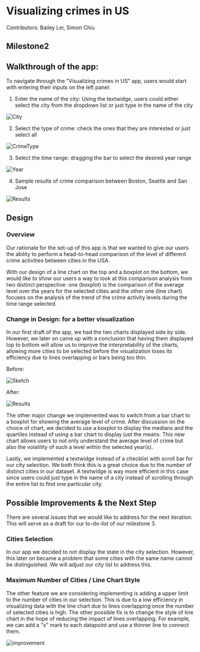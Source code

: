 # Visualizing crimes in US

Contributors: Bailey Lei, Simon Chiu

## Milestone2

## Walkthrough of the app:
To navigate through the “Visualizing crimes in US” app, users would start with entering their inputs on the left panel:

1.	Enter the name of the city: Using the textwidge, users could either select the city from the dropdown list or just type in the name of the city

![City](https://github.com/cheukman1207/DSCI_532_Crime_Blei7_simchi/blob/master/pic/Screen_Shot_01.png)

2.	Select the type of crime: check the ones that they are interested or just select all

![CrimeType](https://github.com/cheukman1207/DSCI_532_Crime_Blei7_simchi/blob/master/pic/Screen_Shot_02.png)

3.	Select the time range: dragging the bar to select the desired year range

![Year](https://github.com/cheukman1207/DSCI_532_Crime_Blei7_simchi/blob/master/pic/Screen_Shot_03.png)

4.	Sample results of crime comparison between Boston, Seattle and San Jose

![Results](https://github.com/cheukman1207/DSCI_532_Crime_Blei7_simchi/blob/master/pic/Screen_Shot_04.png)

## Design

### Overview
Our rationale for the set-up of this app is that we wanted to give our users the ability to perform a head-to-head comparison of the level of different crime activities between cities in the USA. 

With our design of a line chart on the top and a boxplot on the bottom, we would like to show our users a way to look at this comparison analysis from two distinct perspective: one (boxplot) is the comparison of the average level over the years for the selected cities and the other one (line chart) focuses on the analysis of the trend of the crime activity levels during the time range selected. 

### Change in Design: for a better visualization
In our first draft of the app, we had the two charts displayed side by side. However, we later on came up with a conclusion that having them displayed top to bottom will allow us to improve the interpretability of the charts, allowing more cities to be selected before the visualization loses its efficiency due to lines overlapping or bars being too thin. 

Before:

![Sketch](https://github.com/cheukman1207/DSCI_532_Crime_Blei7_simchi/blob/master/pic/Sketch.png)

After:

![Results](https://github.com/cheukman1207/DSCI_532_Crime_Blei7_simchi/blob/master/pic/Screen_Shot_04.png)

The other major change we implemented was to switch from a bar chart to a boxplot for showing the average level of crime. After discussion on the choice of chart, we decided to use a boxplot to display the medians and the quartiles instead of using a bar chart to display just the means. This new chart allows users to not only understand the average level of crime but also the volatility of such a level within the selected year(s).

Lastly, we implemented a textwidge instead of a checklist with scroll bar for our city selection. We both think this is a great choice due to the number of distinct cities in our dataset. A textwidge is way more efficient in this case since users could just type in the name of a city instead of scrolling through the entire list to find one particular city.

## Possible Improvements & the Next Step
There are several issues that we would like to address for the next iteration. This will serve as a draft for our to-do-list of our milestone 3. 

### Cities Selection
In our app we decided to not display the state in the city selection. However, this later on became a problem that some cities with the same name cannot be distinguished. We will adjust our city list to address this.

### Maximum Number of Cities / Line Chart Style
The other feature we are considering implementing is adding a upper limit to the number of cities in our selection. This is due to a low efficiency in visualizing data with the line chart due to lines overlapping once the number of selected cities is high. The other possible fix is to change the style of line chart in the hope of reducing the impact of lines overlapping. For example, we can add a "x" mark to each datapoint and use a thinner line to connect them. 

![improvement](https://github.com/cheukman1207/DSCI_532_Crime_Blei7_simchi/blob/master/pic/Screen_Shot_05.png)


